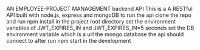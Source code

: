 AN EMPLOYEE-PROJECT MANAGEMENT backend API
This is a A RESTful API built with node.js, express and mongoDB
to run the api clone the repo and run npm install in the project root directory
set the environment variables of JWT_EXPIRES_IN and JWT_EXPIRES_IN=5 seconds
set the DB environment variable which is a url the mongo database the api should connect to
after run npm start in the development
